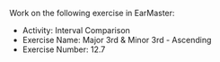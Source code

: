 Work on the following exercise in EarMaster:
- Activity: Interval Comparison
- Exercise Name: Major 3rd & Minor 3rd - Ascending
- Exercise Number: 12.7
